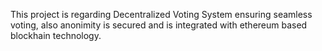 This project is regarding Decentralized Voting System ensuring seamless voting, also anonimity is secured and is integrated with ethereum based blockhain technology.
